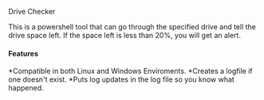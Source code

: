 Drive Checker

This is a powershell tool that can go through the specified drive and tell the drive space left. If the space left is less than 20%, you will get an alert. 

#### Features

*Compatible in both Linux and Windows Enviroments.
*Creates a logfile if one doesn't exist.
*Puts log updates in the log file so you know what happened.